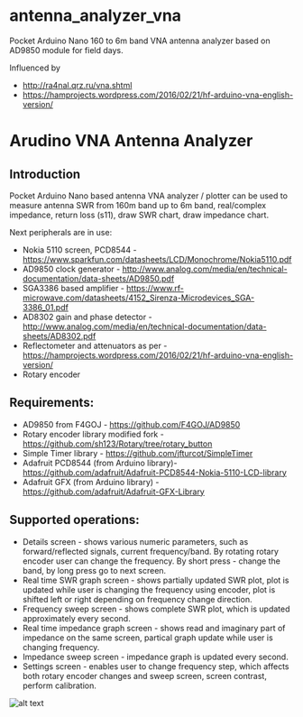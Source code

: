 # antenna_analyzer_vna

Pocket Arduino Nano 160 to 6m band VNA antenna analyzer based on AD9850 module for field days.

Influenced by 
* http://ra4nal.qrz.ru/vna.shtml
* https://hamprojects.wordpress.com/2016/02/21/hf-arduino-vna-english-version/

Arudino VNA Antenna Analyzer
============================

Introduction
------------
Pocket Arduino Nano based antenna VNA analyzer / plotter can be used to measure antenna
SWR from 160m band up to 6m band, real/complex impedance, return loss (s11), draw SWR chart,
draw impedance chart.

Next peripherals are in use:

 * Nokia 5110 screen, PCD8544 - https://www.sparkfun.com/datasheets/LCD/Monochrome/Nokia5110.pdf
 * AD9850 clock generator - http://www.analog.com/media/en/technical-documentation/data-sheets/AD9850.pdf
 * SGA3386 based amplifier - https://www.rf-microwave.com/datasheets/4152_Sirenza-Microdevices_SGA-3386_01.pdf
 * AD8302 gain and phase detector - http://www.analog.com/media/en/technical-documentation/data-sheets/AD8302.pdf
 * Reflectometer and attenuators as per - https://hamprojects.wordpress.com/2016/02/21/hf-arduino-vna-english-version/
 * Rotary encoder
 
Requirements:
-------------
 * AD9850 from F4GOJ - https://github.com/F4GOJ/AD9850
 * Rotary encoder library modified fork - https://github.com/sh123/Rotary/tree/rotary_button
 * Simple Timer library - https://github.com/jfturcot/SimpleTimer
 * Adafruit PCD8544 (from Arduino library)- https://github.com/adafruit/Adafruit-PCD8544-Nokia-5110-LCD-library
 * Adafruit GFX (from Arduino library) - https://github.com/adafruit/Adafruit-GFX-Library

Supported operations:
---------------------
 * Details screen - shows various numeric parameters, such as forward/reflected signals, current frequency/band. By rotating rotary encoder user can change the frequency. By short press - change the band, by long press go to next screen.
 * Real time SWR graph screen - shows partially updated SWR plot, plot is updated while user is changing the frequency using encoder, plot is shifted left or right depending on frequency change direction.
 * Frequency sweep screen - shows complete SWR plot, which is updated approximately every second.
 * Real time impedance graph screen - shows read and imaginary part of impedance on the same screen, partical graph update while user is changing frequency.
 * Impedance sweep screen - impedance graph is updated every second. 
 * Settings screen - enables user to change frequency step, which affects both rotary encoder changes and sweep screen, screen contrast, perform calibration.
 
 ![alt text](https://i62.servimg.com/u/f62/19/62/65/46/img_2036.jpg)
